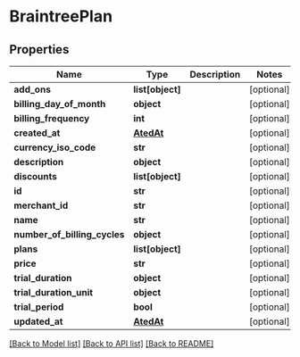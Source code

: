 # BraintreePlan

## Properties
Name | Type | Description | Notes
------------ | ------------- | ------------- | -------------
**add_ons** | **list[object]** |  | [optional] 
**billing_day_of_month** | **object** |  | [optional] 
**billing_frequency** | **int** |  | [optional] 
**created_at** | [**AtedAt**](AtedAt.md) |  | [optional] 
**currency_iso_code** | **str** |  | [optional] 
**description** | **object** |  | [optional] 
**discounts** | **list[object]** |  | [optional] 
**id** | **str** |  | [optional] 
**merchant_id** | **str** |  | [optional] 
**name** | **str** |  | [optional] 
**number_of_billing_cycles** | **object** |  | [optional] 
**plans** | **list[object]** |  | [optional] 
**price** | **str** |  | [optional] 
**trial_duration** | **object** |  | [optional] 
**trial_duration_unit** | **object** |  | [optional] 
**trial_period** | **bool** |  | [optional] 
**updated_at** | [**AtedAt**](AtedAt.md) |  | [optional] 

[[Back to Model list]](../README.md#documentation-for-models) [[Back to API list]](../README.md#documentation-for-api-endpoints) [[Back to README]](../README.md)

